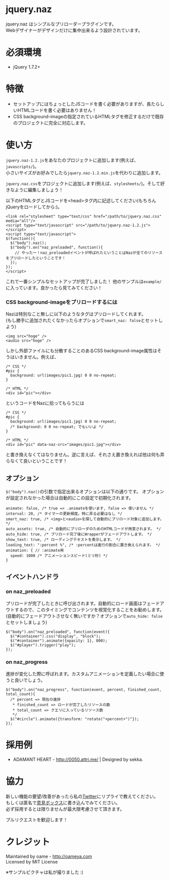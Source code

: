 # jquery.naz

jquery.naz はシンプルなプリローダープラグインです。  
Webデザイナーがデザインだけに集中出来るよう設計されています。

# 必須環境

* jQuery 1.7.2+

# 特徴

* セットアップにはちょっとしたJSコードを書く必要がありますが、長たらしいHTMLコードを書く必要はありません！
* CSS background-imageの指定されているHTMLタグを修正するだけで既存のプロジェクトに完全に対応します。

# 使い方

`jquery.naz-1.2.js`をあなたのプロジェクトに追加します(例えば、`javascripts/`)。  
小さいサイズがお好みでしたら`jquery.naz-1.2.min.js`を代わりに追加します。

`jquery.naz.css`をプロジェクトに追加します(例えば、`stylesheets/`)。そして好きなように編集しましょう！

以下のHTMLタグとJSコードを&lt;head&gt;タグ内に記述してください(もちろんjQueryをロードしてから:)。

	<link rel="stylesheet" type="text/css" href="/path/to/jquery.naz.css" media="all"/>
	<script type="text/javascript" src="/path/to/jquery.naz-1.2.js"></script>
	<script type="text/javascript">
	$(function(){
	  $("body").naz();
	  $("body").on("naz_preloaded", function(){
	    // やったー！naz_preloadedイベントが呼ばれたということはNazが全てのリソースをプリロードしたということです！
	  });
	});
	</script>

これで一番シンプルなセットアップが完了しました！
他のサンプルは`example/`に入っています。良かったら見てみてください！

### CSS background-imageをプリロードするには

Nazは特別なこと無しに以下のようなタグはプリロードしてくれます。  
(もし勝手に追加されたくなかったらオプションで`smart_naz: false`とセットしよう)

	<img src="hoge" />
	<audio src="hoge" />

しかし外部ファイルにも分散することのあるCSS background-image属性はそうはいきません。例えば、  

	/* CSS */
	#pic {
	  background: url(images/pic1.jpg) 0 0 no-repeat;
	}
	
	/* HTML */
	<div id="pic"></div>

というコードをNazに拾ってもらうには

	/* CSS */
	#pic {
	  background: url(images/pic1.jpg) 0 0 no-repeat;
	  /* background: 0 0 no-repeat; でもいいよ */
	}
	
	/* HTML */
	<div id="pic" data-naz-src="images/pic1.jpg"></div>

と書き換えなくてはなりません。逆に言えば、それさえ置き換えれば他は何も弄らなくて良いということです！

## オプション

`$("body").naz()`の引数で指定出来るオプションは以下の通りです。
オプションが設定されなかった場合は自動的にこの設定で初期化されます。
    
    animate: false, /* true => .animateを使います, false => 使いません */
    interval: 20, /* タイマーの更新頻度。特に弄る必要はなし */
    smart_naz: true, /* <img>と<audio>を探して自動的にプリロード対象に追加します。 */
    auto_assets: true, /* 自動的にプリローダのためのHTMLコードが用意されます。 */
    auto_hide: true, /* プリロード完了後にWrapperがフェードアウトします。 */
    show_text: true, /* ローディングテキストを表示します。 */
    loading_text: ":percent %", /* :percentは進行の割合に置き換えられます。 */
    animation: { // :animate用
      speed: 1000 /* アニメーションスピード(ミリ秒) */
    }

## イベントハンドラ

### on naz_preloaded

プリロードが完了したときに呼び出されます。自動的にロード画面はフェードアウトするので、このタイミングでコンテンツを視覚化することをお勧めします。  
(自動的にフェードアウトさせなく無いですか？オプションで`auto_hide: false`とセットしましょう)

	$("body").on("naz_preloaded", function(event){
      $("#container").css("display", "block");
      $("#container").animate({opacity: 1}, 800);
      $("#player").trigger("play");
    });

### on naz_progress

進捗が変化した際に呼ばれます。カスタムアニメーションを定義したい場合に使うと良いでしょう。

	$("body").on("naz_progress", function(event, percent, finished_count, total_count){
	  /* percent => 現在の進捗
	   * finished_count => ロードが完了したリソースの数
	   * total_count => クエリに入っているリソース数
	   */
	  $("#circle").animate({transform: "rotate("+percent+")"});
	});

# 採用例

* ADAMANT HEART - <http://0050.attri.me/> | Designed by sekka.

# 協力

新しい機能の要望/改善があったら私の[Twitter](http://twitter.com/o_ame)にリプライで教えてください。  
もしくは匿名で[意見ボックス](http://tracht.ameapp.com/w/5)に書き込んでみてください。  
必ず採用するとは限りませんが最大限考慮させて頂きます。

プルリクエストを歓迎します！

# クレジット

Maintained by oame - <http://oameya.com>  
Licensed by MIT License

※サンプルピクチャは私が撮りました :)